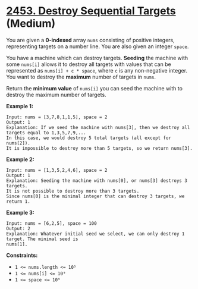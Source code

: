 # [2453. Destroy Sequential Targets][link] (Medium)

[link]: https://leetcode.com/problems/destroy-sequential-targets/

You are given a **0-indexed** array `nums` consisting of positive integers, representing targets on a
number line. You are also given an integer `space`.

You have a machine which can destroy targets. **Seeding** the machine with some `nums[i]` allows it
to destroy all targets with values that can be represented as `nums[i] + c * space`, where `c` is
any non-negative integer. You want to destroy the **maximum** number of targets in `nums`.

Return the **minimum value** of  `nums[i]` you can seed the machine with to destroy the maximum
number of targets.

**Example 1:**

```
Input: nums = [3,7,8,1,1,5], space = 2
Output: 1
Explanation: If we seed the machine with nums[3], then we destroy all targets equal to 1,3,5,7,9,...
In this case, we would destroy 5 total targets (all except for nums[2]).
It is impossible to destroy more than 5 targets, so we return nums[3].
```

**Example 2:**

```
Input: nums = [1,3,5,2,4,6], space = 2
Output: 1
Explanation: Seeding the machine with nums[0], or nums[3] destroys 3 targets.
It is not possible to destroy more than 3 targets.
Since nums[0] is the minimal integer that can destroy 3 targets, we return 1.
```

**Example 3:**

```
Input: nums = [6,2,5], space = 100
Output: 2
Explanation: Whatever initial seed we select, we can only destroy 1 target. The minimal seed is
nums[1].
```

**Constraints:**

- `1 <= nums.length <= 10⁵`
- `1 <= nums[i] <= 10⁹`
- `1 <= space <= 10⁹`

